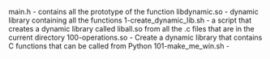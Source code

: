 main.h - contains all the prototype of the function
libdynamic.so - dynamic library containing all the functions
1-create_dynamic_lib.sh - a script that creates a dynamic library called liball.so from all the .c files that are in the current directory
100-operations.so - Create a dynamic library that contains C functions that can be called from Python
101-make_me_win.sh - 
